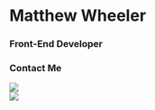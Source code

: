 <h1>Matthew Wheeler</h1>
<h3>Front-End Developer</h3>

<h3>Contact Me</h3>

<a href="https://mattwheeler-dev.com" target="_blank">
  <img src="https://img.shields.io/badge/website-000000?style=for-the-badge&logo=About.me&logoColor=white" />
</a>

<br/>

<a href="https://www.linkedin.com/in/mattwheeler-dev/" target="_blank">
  <img src="https://img.shields.io/badge/LinkedIn-0077B5?style=for-the-badge&logo=linkedin&logoColor=white" />
</a>
